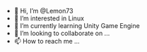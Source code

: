 - 🍋 Hi, I’m @Lemon73
- 👀 I’m interested in Linux
- 🌱 I’m currently learning Unity Game Engine
- 💞️ I’m looking to collaborate on ...
- 📫 How to reach me ...

<!---
Lemon73/Lemon73 is a ✨ special ✨ repository because its `README.md` (this file) appears on your GitHub profile.
You can click the Preview link to take a look at your changes.
--->

